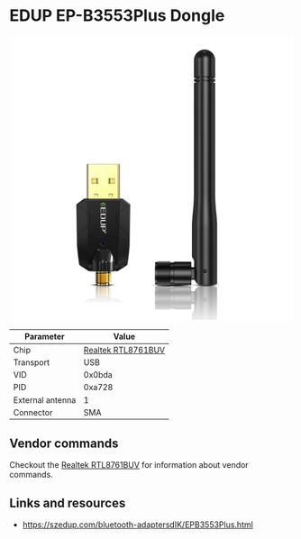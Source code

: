 # EDUP EP-B3553Plus Dongle

![EDUP EP-B3553Plus](EDUP_EP-B3553Plus.jpg)

| Parameter        | Value                                            |
| ---------------- | ------------------------------------------------ |
| Chip             | [Realtek RTL8761BUV](Chip_Realtek_RTL8761BUV.md) |
| Transport        | USB                                              |
| VID              | 0x0bda                                           |
| PID              | 0xa728                                           |
| External antenna | 1                                                |
| Connector        | SMA                                              |

## Vendor commands

Checkout the [Realtek RTL8761BUV](Chip_Realtek_RTL8761BUV.md) for information about vendor commands.

## Links and resources

- <https://szedup.com/bluetooth-adaptersdIK/EPB3553Plus.html>
